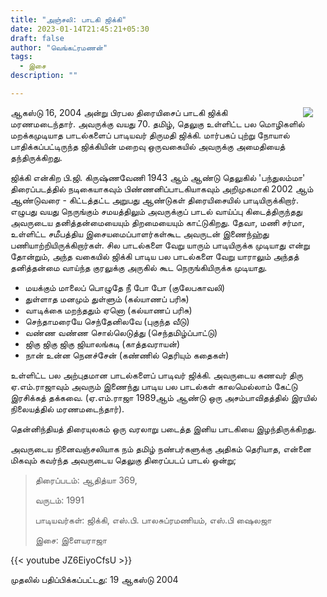 ```yaml
---
title: "அஞ்சலி: பாடகி ஜிக்கி"
date: 2023-01-14T21:45:21+05:30
draft: false
author: "வெங்கட்ரமணன்"
tags:
  - இசை
description: ""

---
```


<img clear="none" align="right" hspace="20" src="/images/jikki.png" > ஆகஸ்டு 16, 2004 அன்று பிரபல திரையிசைப் பாடகி ஜிக்கி மரணமடைந்தார். அவருக்கு வயது 70. தமிழ், தெலுகு உள்ளிட்ட பல மொழிகளில் மறக்கமுடியாத பாடல்களைப் பாடியவர் திருமதி ஜிக்கி. மார்பகப் புற்று நோயால் பாதிக்கப்பட்டிருந்த ஜிக்கியின் மறைவு ஒருவகையில் அவருக்கு அமைதியைத் தந்திருக்கிறது. 

ஜிக்கி என்கிற பி.ஜி. கிருஷ்ணவேணி 1943 ஆம் ஆண்டு தெலுகில் 'பந்துலம்மா' திரைப்படத்தில் நடிகையாகவும் பிண்ணனிப்பாடகியாகவும் அறிமுகமாகி 2002 ஆம் ஆண்டுவரை - கிட்டத்தட்ட அறுபது ஆண்டுகள் திரையிசையில் பாடியிருக்கிறார். எழுபது வயது நெருங்கும் சமயத்திலும் அவருக்குப் பாடல் வாய்ப்பு கிடைத்திருந்தது அவருடைய தனித்தன்மையையும் திறமையையும் காட்டுகிறது. தேவா, மணி சர்மா, உள்ளிட்ட சமீபத்திய இசையமைப்பாளர்கள்கூட அவருடன் இணைந்ஹ்து பணியாற்றியிருக்கிறார்கள். சில பாடல்களை வேறு யாரும் பாடியிருக்க முடியாது என்று தோன்றும், அந்த வகையில் ஜிக்கி பாடிய பல பாடல்களை வேறு யாராலும் அந்தத் தனித்தன்மை வாய்ந்த குரலுக்கு அருகில் கூட நெருங்கியிருக்க முடியாது. 

* மயக்கும் மாலைப் பொழுதே நீ போ போ (குலேபகாவலி)
* துள்ளாத மனமும் துள்ளும் (கல்யாணப் பரிசு)
* வாடிக்கை மறந்ததும் ஏனொ (கல்யாணப் பரிசு)
* செந்தாமரையே செந்தேனிலவே (புகுந்த வீடு)
* வண்ண வண்ண சொல்லெடுத்து (செந்தமிழ்ப்பாட்டு)
* ஜிகு ஜிகு ஜிகு ஜியாலங்கடி (காத்தவராயன்)
* நான் உன்ன நெனச்சேன் (கண்ணில் தெரியும் கதைகள்)

உள்ளிட்ட பல அற்புதமான பாடல்களைப் பாடிவர் ஜிக்கி. அவருடைய கணவர் திரு ஏ.எம்.ராஜாவும் அவரும் இணைந்து பாடிய பல பாடல்கள் காலமெல்லாம் கேட்டு இரசிக்கத் தக்கவை.  (ஏ.எம்.ராஜா 1989ஆம் ஆண்டு ஒரு அசம்பாவிதத்தில் இரயில் நிலையத்தில் மரணமடைந்தார்). 

தென்னிந்தியத் திரையுலகம் ஒரு வரலாறு படைத்த இனிய பாடகியை இழந்திருக்கிறது.

அவருடைய நினைவஞ்சலியாக நம் தமிழ் நண்பர்களுக்கு அதிகம் தெரியாத, என்னை மிகவும் கவர்ந்த அவருடைய தெலுகு திரைப்படப் பாடல் ஒன்று;

> திரைப்படம்: ஆதித்யா 369, 
>
> வருடம்: 1991
>
> பாடியவர்கள்: ஜிக்கி, எஸ்.பி. பாலசுப்ரமணியம், எஸ்.பி ஷைலஜா
>
>இசை: இளையராஜா

{{< youtube JZ6EiyoCfsU >}}

முதலில் பதிப்பிக்கப்பட்டது: 19 ஆகஸ்டு 2004